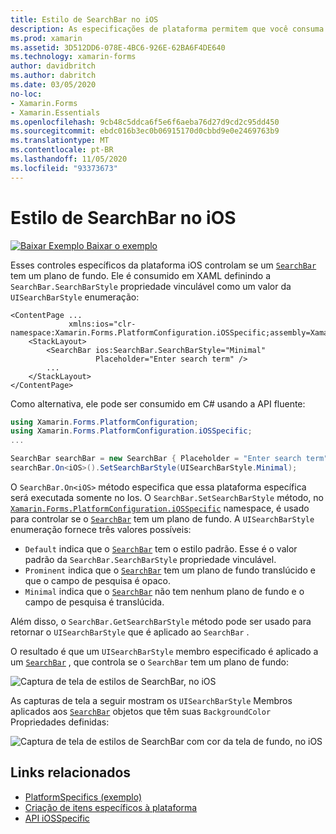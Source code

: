 ```yaml
---
title: Estilo de SearchBar no iOS
description: As especificações de plataforma permitem que você consuma a funcionalidade que só está disponível em uma plataforma específica, sem implementar renderizadores ou efeitos personalizados. Este artigo explica como consumir a plataforma do iOS específica que controla se um SearchBar tem um plano de fundo.
ms.prod: xamarin
ms.assetid: 3D512DD6-078E-4BC6-926E-62BA6F4DE640
ms.technology: xamarin-forms
author: davidbritch
ms.author: dabritch
ms.date: 03/05/2020
no-loc:
- Xamarin.Forms
- Xamarin.Essentials
ms.openlocfilehash: 9cb48c5ddca6f5e6f6aeba76d27d9cd2c95dd450
ms.sourcegitcommit: ebdc016b3ec0b06915170d0cbbd9e0e2469763b9
ms.translationtype: MT
ms.contentlocale: pt-BR
ms.lasthandoff: 11/05/2020
ms.locfileid: "93373673"
---
```

# <a name="searchbar-style-on-ios"></a>Estilo de SearchBar no iOS

[![Baixar Exemplo](~/media/shared/download.png) Baixar o exemplo](/samples/xamarin/xamarin-forms-samples/userinterface-platformspecifics)

Esses controles específicos da plataforma iOS controlam se um [`SearchBar`](xref:Xamarin.Forms.SearchBar) tem um plano de fundo. Ele é consumido em XAML definindo a `SearchBar.SearchBarStyle` propriedade vinculável como um valor da `UISearchBarStyle` enumeração:

```xaml
<ContentPage ...
             xmlns:ios="clr-namespace:Xamarin.Forms.PlatformConfiguration.iOSSpecific;assembly=Xamarin.Forms.Core">
    <StackLayout>
        <SearchBar ios:SearchBar.SearchBarStyle="Minimal"
                   Placeholder="Enter search term" />
        ...
    </StackLayout>
</ContentPage>
```

Como alternativa, ele pode ser consumido em C# usando a API fluente:

```csharp
using Xamarin.Forms.PlatformConfiguration;
using Xamarin.Forms.PlatformConfiguration.iOSSpecific;
...

SearchBar searchBar = new SearchBar { Placeholder = "Enter search term" };
searchBar.On<iOS>().SetSearchBarStyle(UISearchBarStyle.Minimal);
```

O `SearchBar.On<iOS>` método especifica que essa plataforma específica será executada somente no Ios. O `SearchBar.SetSearchBarStyle` método, no [`Xamarin.Forms.PlatformConfiguration.iOSSpecific`](xref:Xamarin.Forms.PlatformConfiguration.iOSSpecific) namespace, é usado para controlar se o [`SearchBar`](xref:Xamarin.Forms.SearchBar) tem um plano de fundo. A `UISearchBarStyle` enumeração fornece três valores possíveis:

- `Default` indica que o [`SearchBar`](xref:Xamarin.Forms.SearchBar) tem o estilo padrão. Esse é o valor padrão da `SearchBar.SearchBarStyle` propriedade vinculável.
- `Prominent` indica que o [`SearchBar`](xref:Xamarin.Forms.SearchBar) tem um plano de fundo translúcido e que o campo de pesquisa é opaco.
- `Minimal` indica que o [`SearchBar`](xref:Xamarin.Forms.SearchBar) não tem nenhum plano de fundo e o campo de pesquisa é translúcida.

Além disso, o `SearchBar.GetSearchBarStyle` método pode ser usado para retornar o `UISearchBarStyle` que é aplicado ao `SearchBar` .

O resultado é que um `UISearchBarStyle` membro especificado é aplicado a um [`SearchBar`](xref:Xamarin.Forms.SearchBar) , que controla se o `SearchBar` tem um plano de fundo:

![Captura de tela de estilos de SearchBar, no iOS](searchbar-style-images/searchbar-styles.png "Estilos de SearchBar no iOS")

As capturas de tela a seguir mostram os `UISearchBarStyle` Membros aplicados aos [`SearchBar`](xref:Xamarin.Forms.SearchBar) objetos que têm suas `BackgroundColor` Propriedades definidas:

![Captura de tela de estilos de SearchBar com cor da tela de fundo, no iOS](searchbar-style-images/searchbar-background-styles.png "Estilos de SearchBar com cor de fundo no iOS")

## <a name="related-links"></a>Links relacionados

- [PlatformSpecifics (exemplo)](/samples/xamarin/xamarin-forms-samples/userinterface-platformspecifics)
- [Criação de itens específicos à plataforma](~/xamarin-forms/platform/platform-specifics/index.md#creating-platform-specifics)
- [API iOSSpecific](xref:Xamarin.Forms.PlatformConfiguration.iOSSpecific)